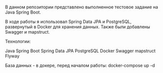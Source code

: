 В данном репозитории представлено выполненное тестовое задание на Java Spring Boot.

В ходе работы я использовал Spring Data JPA и PostgreSQL, развернутый в Docker для хранения данных.
Также были добавлены Swagger и mapstruct.

Технологии:

Java Spring Boot
Spring Data JPA
PostgreSQL
Docker
Swagger
mapstruct
Flyway

База данных - в докере, перед началом работы: docker-compose up -d
